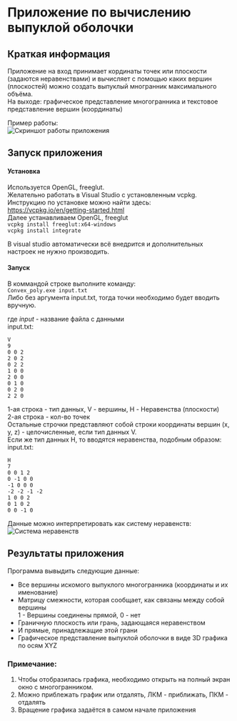 # Приложение по вычислению выпуклой оболочки
## Краткая информация

Приложение на вход принимает кординаты точек или плоскости (задаются неравенствами) и вычисляет с помощью каких вершин (плоскостей) можно создать выпуклый многранник максимального объёма.  
На выходе: графическое представление многогранника и текстовое представление вершин (координаты)  

Пример работы:  
![Скриншот работы приложения](../assets/assets/demo-work.gif?raw=true)  

## Запуск приложения
#### Установка
Используется OpenGL, freeglut.  
Желательно работать в Visual Studio c установленным vcpkg.  
Инструкцию по установке можно найти здесь: https://vcpkg.io/en/getting-started.html  
Далее устанавливаем OpenGL, freeglut  
`vcpkg install freeglut:x64-windows`  
`vcpkg install integrate`  

В visual studio автоматически всё внедрится и дополнительных настроек не нужно производить.  

#### Запуск
В коммандой строке выполните команду:  
`Convex_poly.exe input.txt`  
Либо без аргумента input.txt, тогда точки необходимо будет вводить вручную.

где *input* - название файла с данными  
input.txt:
```
V
9
0 0 2
2 0 2
0 2 2
1 0 0
2 0 0
0 1 0
0 2 0
2 2 0
```  
1-ая строка - тип данных, V - вершины, H - Неравенства (плоскости)  
2-ая строка - кол-во точек  
Остальные  строчки представляют собой строки координаты вершин (x, y, z) - целочисленные, если тип данных V.  
Если же тип данных H, то вводятся неравенства, подобным образом:
input.txt:  
```
H
7
0 0 1 2 
0 -1 0 0 
-1 0 0 0 
-2 -2 -1 -2 
1 0 0 2 
0 1 0 2 
0 0 -1 0 
```
Данные можно интерпретировать как систему неравенств:  
![Система неравенств](../assets/assets/inequality1.png?raw=true)    

## Результаты приложения  
Программа вывыдить следующие данные:
* Все вершины искомого выпуклого многогранника (координаты и их именование)
* Матрицу смежности, которая сообщает, как связаны между собой вершины  
1 - Вершины соединены прямой, 0 - нет
* Граничную плоскость или грань, задающаяся неравенством
* И прямые, принадлежащие этой грани
* Графическое представление выпуклой оболочки в виде 3D графика по осям XYZ

### Примечание:
1) Чтобы отобразилась графика, необходимо открыть на полный экран окно с многогранником.
2) Можно приблежать график или отдалять, ЛКМ - приближать, ПКМ - отдалять
3) Вращение графика задаётся в самом начале приложения
